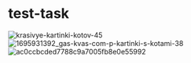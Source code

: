 # test-task

![krasivye-kartinki-kotov-45](https://github.com/ivanbalashov162002/test-task/assets/157805151/4707491b-882e-4411-9ff9-5c8d1228199f)
![1695931392_gas-kvas-com-p-kartinki-s-kotami-38](https://github.com/ivanbalashov162002/test-task/assets/157805151/5fde6fbd-7b52-4a5b-b284-96dfce466b44)
![ac0ccbcded7788c9a7005fb8e0e55992](https://github.com/ivanbalashov162002/test-task/assets/157805151/c3541bcd-b44e-402a-b71b-08e3aff66047)
